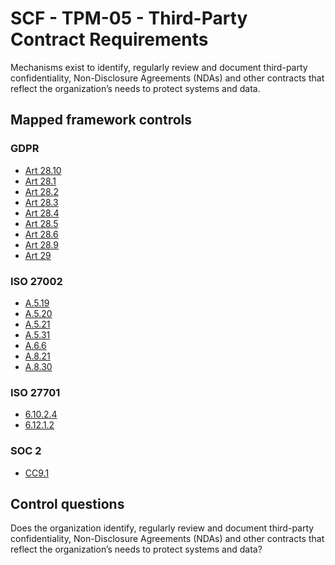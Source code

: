 # SCF - TPM-05 - Third-Party Contract Requirements
Mechanisms exist to identify, regularly review and document third-party confidentiality, Non-Disclosure Agreements (NDAs) and other contracts that reflect the organization’s needs to protect systems and data.
## Mapped framework controls
### GDPR
- [Art 28.10](../gdpr/art28.md#Article-2810)
- [Art 28.1](../gdpr/art28.md#Article-281)
- [Art 28.2](../gdpr/art28.md#Article-282)
- [Art 28.3](../gdpr/art28.md#Article-283)
- [Art 28.4](../gdpr/art28.md#Article-284)
- [Art 28.5](../gdpr/art28.md#Article-285)
- [Art 28.6](../gdpr/art28.md#Article-286)
- [Art 28.9](../gdpr/art28.md#Article-289)
- [Art 29](../gdpr/art29.md)
  
### ISO 27002
- [A.5.19](../iso27002/a-5.md#a519)
- [A.5.20](../iso27002/a-5.md#a520)
- [A.5.21](../iso27002/a-5.md#a521)
- [A.5.31](../iso27002/a-5.md#a531)
- [A.6.6](../iso27002/a-6.md#a66)
- [A.8.21](../iso27002/a-8.md#a821)
- [A.8.30](../iso27002/a-8.md#a830)
  
### ISO 27701
- [6.10.2.4](../iso27701/61024.md)
- [6.12.1.2](../iso27701/61212.md)
  
### SOC 2
- [CC9.1](../soc2/cc91.md)
  
## Control questions
Does the organization identify, regularly review and document third-party confidentiality, Non-Disclosure Agreements (NDAs) and other contracts that reflect the organization’s needs to protect systems and data?
  